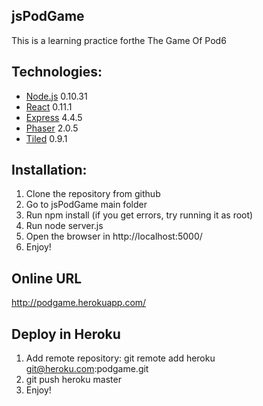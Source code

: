 jsPodGame
---------

This is a learning practice forthe The Game Of Pod6

Technologies:
--------------

* [Node.js] 0.10.31 
* [React] 0.11.1 
* [Express] 4.4.5 
* [Phaser] 2.0.5
* [Tiled] 0.9.1


Installation:
-------------

1. Clone the repository from github
2. Go to jsPodGame main folder
3. Run npm install (if you get errors, try running it as root)
4. Run node server.js
5. Open the browser in http://localhost:5000/
6. Enjoy!


[Node.js]:http://nodejs.org/
[React]:http://facebook.github.io/react/
[express]:http://expressjs.com/
[Phaser]:http://phaser.io/
[Tiled]:http://www.mapeditor.org/

Online URL
----------
http://podgame.herokuapp.com/


Deploy in Heroku
----------------
1. Add remote repository: git remote add heroku git@heroku.com:podgame.git
2. git push heroku master
3. Enjoy!
